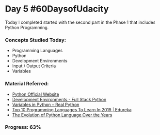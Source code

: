 # Day 5 #60DaysofUdacity

Today I completed started with the second part in the Phase 1 that includes Python Programming.

### Concepts Studied Today:
- Programming Languages
- Python
- Development Environments
- Input / Output Criteria
- Variables

### Material Referred:
- [Python Official Website](https://www.python.org/)
- [Development Environments - Full Stack Python](https://www.fullstackpython.com/development-environments.html)
- [Variables in Python – Real Python](https://www.fullstackpython.com/development-environments.html)
- [Top 10 Programming Languages To Learn In 2019 | Edureka](https://www.edureka.co/blog/top-10-programming-languages/)
- [The Evolution of Python Language Over the Years](https://medium.com/@HarriSrivastav/the-evolution-of-python-language-over-the-years-20651360df4d)

### Progress: 63%
